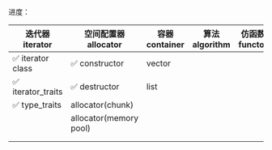 进度：

| 迭代器 iterator    | 空间配置器 allocator   | 容器 container | 算法 algorithm | 仿函数 functor | 适配器 adaptor |
| ------------------ | ---------------------- | -------------- | -------------- | -------------- | -------------- |
| ✅ iterator class  | ✅ constructor         | vector         |                |                |                |
| ✅ iterator_traits | ✅ destructor          | list           |                |                |                |
| ✅ type_traits     | allocator(chunk)       |                |                |                |                |
|                    | allocator(memory pool) |                |                |                |                |
|                    |                        |                |                |                |                |
|                    |                        |                |                |                |                |
